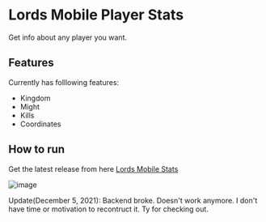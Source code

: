 # Lords Mobile Player Stats
Get info about any player you want.
## Features
Currently has folllowing features:

- Kingdom
- Might
- Kills
- Coordinates

## How to run
Get the latest release from here [Lords Mobile Stats](https://github.com/sparx058/lords-mobile-stats/releases/download/0.1.0/Lords.Mobile.Stats.exe)

![image](https://i.imgur.com/QsZsixb.png)

Update(December 5, 2021): Backend broke. Doesn't work anymore. I don't have time or motivation to recontruct it. Ty for checking out.
